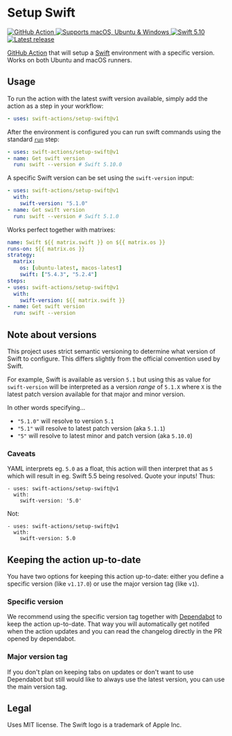 # Setup Swift
<p>
  <a href="https://github.com/features/actions">
    <img src="https://img.shields.io/badge/GitHub-Action-blue?logo=github" alt="GitHub Action" />
  </a>
  <a href="https://help.github.com/en/actions/automating-your-workflow-with-github-actions/virtual-environments-for-github-hosted-runners#supported-runners-and-hardware-resources">
    <img src="https://img.shields.io/badge/platform-macOS%20%7C%20Ubuntu%20%7C%20Windows-lightgray" alt="Supports macOS, Ubuntu & Windows" />
  </a>
  <a href="https://swift.org">
    <img src="https://img.shields.io/badge/Swift-5.10-F05138?logo=swift&logoColor=white" alt="Swift 5.10" />
  </a>
  <a href="https://github.com/swift-actions/setup-swift/releases/latest">
    <img src="https://img.shields.io/github/v/release/swift-actions/setup-swift?sort=semver" alt="Latest release" />
  </a>
</p>

[GitHub Action](https://github.com/features/actions) that will setup a [Swift](https://swift.org) environment with a specific version. Works on both Ubuntu and macOS runners.

## Usage

To run the action with the latest swift version available, simply add the action as a step in your workflow:

```yaml
- uses: swift-actions/setup-swift@v1
```

After the environment is configured you can run swift commands using the standard [`run`](https://help.github.com/en/actions/automating-your-workflow-with-github-actions/workflow-syntax-for-github-actions#jobsjob_idstepsrun) step:
```yaml
- uses: swift-actions/setup-swift@v1
- name: Get swift version
  run: swift --version # Swift 5.10.0
```

A specific Swift version can be set using the `swift-version` input:

```yaml
- uses: swift-actions/setup-swift@v1
  with:
    swift-version: "5.1.0"
- name: Get swift version
  run: swift --version # Swift 5.1.0
```

Works perfect together with matrixes: 

```yaml
name: Swift ${{ matrix.swift }} on ${{ matrix.os }}
runs-on: ${{ matrix.os }}
strategy:
  matrix:
    os: [ubuntu-latest, macos-latest]
    swift: ["5.4.3", "5.2.4"]
steps:
- uses: swift-actions/setup-swift@v1
  with:
    swift-version: ${{ matrix.swift }}
- name: Get swift version
  run: swift --version
```

## Note about versions

This project uses strict semantic versioning to determine what version of Swift to configure. This differs slightly from the official convention used by Swift.

For example, Swift is available as version `5.1` but using this as value for `swift-version` will be interpreted as a version _range_ of `5.1.X` where `X` is the latest patch version available for that major and minor version.


In other words specifying...
- `"5.1.0"` will resolve to version `5.1`
- `"5.1"` will resolve to latest patch version (aka `5.1.1`)
- `"5"` will resolve to latest minor and patch version (aka `5.10.0`)

### Caveats

YAML interprets eg. `5.0` as a float, this action will then interpret that as `5` which will result in eg. Swift 5.5 being resolved. Quote your inputs! Thus:

```
- uses: swift-actions/setup-swift@v1
  with:
    swift-version: '5.0'
```

Not:

```
- uses: swift-actions/setup-swift@v1
  with:
    swift-version: 5.0
```

## Keeping the action up-to-date

You have two options for keeping this action up-to-date: either you define a specific version (like `v1.17.0`) or use the major version tag (like `v1`).

### Specific version

We recommend using the specific version tag together with [Dependabot](https://docs.github.com/en/code-security/dependabot/dependabot-version-updates/about-dependabot-version-updates) to keep the action up-to-date. That way you will automatically get notifed when the action updates and you can read the changelog directly in the PR opened by dependabot.

### Major version tag

If you don't plan on keeping tabs on updates or don't want to use Dependabot but still would like to always use the latest version, you can use the main version tag.

## Legal
Uses MIT license. 
The Swift logo is a trademark of Apple Inc.
